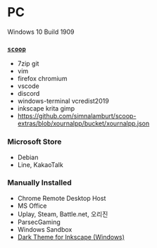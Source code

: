 PC
========
Windows 10 Build 1909

### [`scoop`](https://scoop.sh)
- 7zip git
- vim
- firefox chromium
- vscode
- discord
- windows-terminal vcredist2019
- inkscape krita gimp
- https://github.com/simnalamburt/scoop-extras/blob/xournalpp/bucket/xournalpp.json

### Microsoft Store
- Debian
- Line, KakaoTalk

### Manually Installed
- Chrome Remote Desktop Host
- MS Office
- Uplay, Steam, Battle.net, 오리진
- ParsecGaming
- Windows Sandbox
- [Dark Theme for Inkscape (Windows)](https://github.com/SimBotBiz/inkscape-dark-theme)
